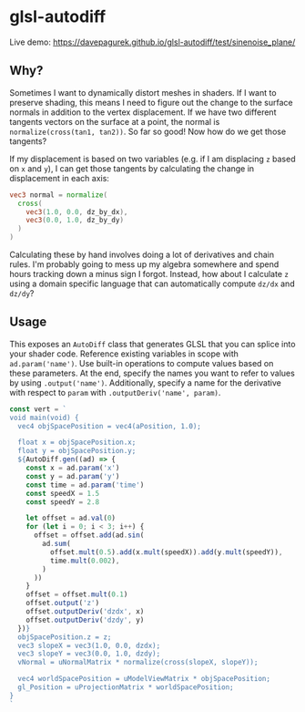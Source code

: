 # glsl-autodiff

Live demo: https://davepagurek.github.io/glsl-autodiff/test/sinenoise_plane/

## Why?
Sometimes I want to dynamically distort meshes in shaders. If I want to preserve shading, this means I need to figure out the change to the surface normals in addition to the vertex displacement. If we have two different tangents vectors on the surface at a point, the normal is `normalize(cross(tan1, tan2))`. So far so good! Now how do we get those tangents?

If my displacement is based on two variables (e.g. if I am displacing `z` based on `x` and `y`), I can get those tangents by calculating the change in displacement in each axis:
```glsl
vec3 normal = normalize(
  cross(
    vec3(1.0, 0.0, dz_by_dx),
    vec3(0.0, 1.0, dz_by_dy)
  )
)
```

Calculating these by hand involves doing a lot of derivatives and chain rules. I'm probably going to mess up my algebra somewhere and spend hours tracking down a minus sign I forgot. Instead, how about I calculate `z` using a domain specific language that can automatically compute `dz/dx` and `dz/dy`?

## Usage
This exposes an `AutoDiff` class that generates GLSL that you can splice into your shader code. Reference existing variables in scope with `ad.param('name')`. Use built-in operations to compute values based on these parameters. At the end, specify the names you want to refer to values by using `.output('name')`. Additionally, specify a name for the derivative with respect to `param` with `.outputDeriv('name', param)`.
```js
const vert = `
void main(void) {
  vec4 objSpacePosition = vec4(aPosition, 1.0);

  float x = objSpacePosition.x;
  float y = objSpacePosition.y;
  ${AutoDiff.gen((ad) => {
    const x = ad.param('x')
    const y = ad.param('y')
    const time = ad.param('time')
    const speedX = 1.5
    const speedY = 2.8

    let offset = ad.val(0)
    for (let i = 0; i < 3; i++) {
      offset = offset.add(ad.sin(
        ad.sum(
          offset.mult(0.5).add(x.mult(speedX)).add(y.mult(speedY)),
          time.mult(0.002),
        )
      ))
    }
    offset = offset.mult(0.1)
    offset.output('z')
    offset.outputDeriv('dzdx', x)
    offset.outputDeriv('dzdy', y)
  })}
  objSpacePosition.z = z;
  vec3 slopeX = vec3(1.0, 0.0, dzdx);
  vec3 slopeY = vec3(0.0, 1.0, dzdy);
  vNormal = uNormalMatrix * normalize(cross(slopeX, slopeY));

  vec4 worldSpacePosition = uModelViewMatrix * objSpacePosition;
  gl_Position = uProjectionMatrix * worldSpacePosition;
}
`
```

